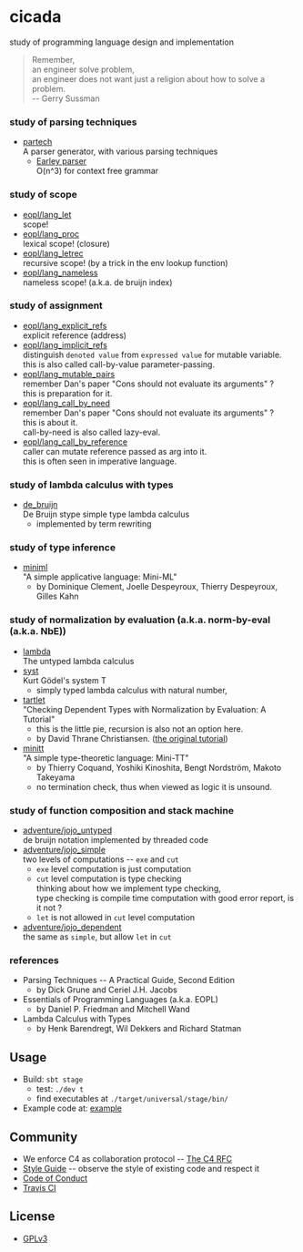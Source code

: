 # cicada

study of programming language design and implementation

> Remember,<br>
> an engineer solve problem,<br>
> an engineer does not want just a religion about how to solve a problem.<br>
> -- Gerry Sussman

### study of parsing techniques

- [partech](src/main/scala/xieyuheng/partech)<br>
  A parser generator, with various parsing techniques
  - [Earley parser](src/main/scala/xieyuheng/partech/parsing_techniques/Earley.scala)<br>
    O(n^3) for context free grammar

### study of scope

- [eopl/lang_let](src/main/scala/xieyuheng/eopl/lang_let)<br>
  scope!
- [eopl/lang_proc](src/main/scala/xieyuheng/eopl/lang_proc)<br>
  lexical scope! (closure)
- [eopl/lang_letrec](src/main/scala/xieyuheng/eopl/lang_letrec)<br>
  recursive scope! (by a trick in the env lookup function)
- [eopl/lang_nameless](src/main/scala/xieyuheng/eopl/lang_nameless)<br>
  nameless scope! (a.k.a. de bruijn index)

### study of assignment

- [eopl/lang_explicit_refs](src/main/scala/xieyuheng/eopl/lang_explicit_refs)<br>
  explicit reference (address)
- [eopl/lang_implicit_refs](src/main/scala/xieyuheng/eopl/lang_implicit_refs)<br>
  distinguish `denoted value` from `expressed value` for mutable variable. <br>
  this is also called call-by-value parameter-passing.
- [eopl/lang_mutable_pairs](src/main/scala/xieyuheng/eopl/lang_mutable_pairs)<br>
  remember Dan's paper "Cons should not evaluate its arguments" ? <br>
  this is preparation for it.
- [eopl/lang_call_by_need](src/main/scala/xieyuheng/eopl/lang_call_by_need)<br>
  remember Dan's paper "Cons should not evaluate its arguments" ? <br>
  this is about it. <br>
  call-by-need is also called lazy-eval.
- [eopl/lang_call_by_reference](src/main/scala/xieyuheng/eopl/lang_call_by_reference)<br>
  caller can mutate reference passed as arg into it. <br>
  this is often seen in imperative language.

### study of lambda calculus with types

- [de_bruijn](src/main/scala/xieyuheng/de_bruijn)<br>
  De Bruijn stype simple type lambda calculus
  - implemented by term rewriting

### study of type inference

- [miniml](src/main/scala/xieyuheng/miniml)<br>
  "A simple applicative language: Mini-ML"
  - by Dominique Clement, Joelle Despeyroux, Thierry Despeyroux, Gilles Kahn

### study of normalization by evaluation (a.k.a. norm-by-eval (a.k.a. NbE))

- [lambda](src/main/scala/xieyuheng/lambda)<br>
  The untyped lambda calculus
- [syst](src/main/scala/xieyuheng/syst)<br>
  Kurt Gödel's system T
  - simply typed lambda calculus with natural number,
- [tartlet](src/main/scala/xieyuheng/tartlet)<br>
  "Checking Dependent Types with Normalization by Evaluation: A Tutorial"
  - this is the little pie, recursion is also not an option here.
  - by David Thrane Christiansen.
    ([the original tutorial](http://davidchristiansen.dk/tutorials/nbe))
- [minitt](src/main/scala/xieyuheng/minitt)<br>
  "A simple type-theoretic language: Mini-TT"
  - by Thierry Coquand, Yoshiki Kinoshita, Bengt Nordström, Makoto Takeyama
  - no termination check, thus when viewed as logic it is unsound.

### study of function composition and stack machine

- [adventure/jojo_untyped](src/main/scala/xieyuheng/adventure/jojo_untyped)<br>
  de bruijn notation implemented by threaded code
- [adventure/jojo_simple](src/main/scala/xieyuheng/adventure/jojo_simple)<br>
  two levels of computations -- `exe` and `cut`
  - `exe` level computation is just computation
  - `cut` level computation is type checking <br>
    thinking about how we implement type checking, <br>
    type checking is compile time computation with good error report, is it not ?
  - `let` is not allowed in `cut` level computation
- [adventure/jojo_dependent](src/main/scala/xieyuheng/adventure/jojo_dependent)<br>
  the same as `simple`, but allow `let` in `cut`

### references

- Parsing Techniques -- A Practical Guide, Second Edition
  - by Dick Grune and Ceriel J.H. Jacobs
- Essentials of Programming Languages (a.k.a. EOPL)
  - by Daniel P. Friedman and Mitchell Wand
- Lambda Calculus with Types
  - by Henk Barendregt, Wil Dekkers and Richard Statman

## Usage

- Build: `sbt stage`
  - test: `./dev t`
  - find executables at `./target/universal/stage/bin/`
- Example code at: [example](example)

## Community

- We enforce C4 as collaboration protocol -- [The C4 RFC](https://rfc.zeromq.org/spec:42/C4)
- [Style Guide](STYLE-GUIDE.md) -- observe the style of existing code and respect it
- [Code of Conduct](CODE-OF-CONDUCT.md)
- [Travis CI](https://travis-ci.org/xieyuheng/cicada)

## License

- [GPLv3](LICENSE)
